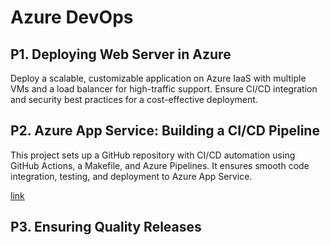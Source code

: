 # Azure DevOps

## P1. Deploying Web Server in Azure
Deploy a scalable, customizable application on Azure IaaS with multiple VMs and a load balancer for high-traffic support. Ensure CI/CD integration and security best practices for a cost-effective deployment.

## P2. Azure App Service: Building a CI/CD Pipeline
This project sets up a GitHub repository with CI/CD automation using GitHub Actions, a Makefile, and Azure Pipelines. It ensures smooth code integration, testing, and deployment to Azure App Service.

[link](https://github.com/shekharbiswas/Build_CI_CD_pipeline)

## P3. Ensuring Quality Releases
